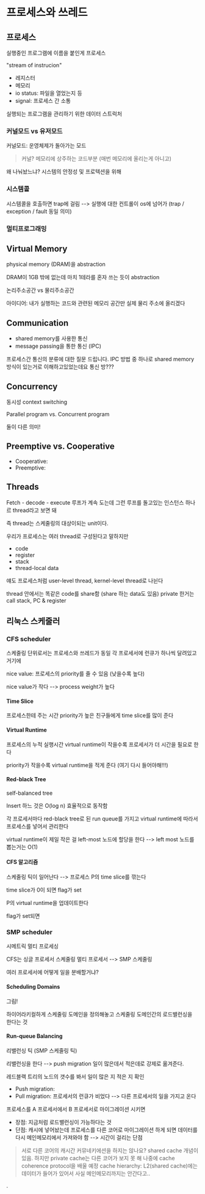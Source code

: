 # 프로세스와 쓰레드

## 프로세스

실행중인 프로그램에 이름을 붙인게 프로세스

"stream of instrucion"

- 레지스터
- 메모리
- io status: 파일을 열었는지 등
- signal: 프로세스 간 소통

실행되는 프로그램을 관리하기 위한 데이터 스트럭처

### 커널모드 vs 유저모드

커널모드: 운영체제가 돌아가는 모드

> 커널? 메모리에 상주하는 코드부분 (매번 메모리에 올리는게 아니고)

왜 나눠놨느냐? 시스템의 안정성 및 프로텍션을 위해

### 시스템콜

시스템콜을 호출하면 trap에 걸림 --> 실행에 대한 컨트롤이 os에 넘어가
(trap / exception / fault 동일 의미)

### 멀티프로그래밍

## Virtual Memory

physical memory (DRAM)을 abstraction

DRAM이 1GB 밖에 없는데 마치 1테라를 혼자 쓰는 듯이 abstraction

논리주소공간 vs 물리주소공간

아이디어: 내가 실행하는 코드와 관련된 메모리 공간만 실제 물리 주소에 올리겠다

## Communication

- shared memory를 사용한 통신
- message passing을 통한 통신 (IPC)

프로세스간 통신의 분류에 대한 질문 드립니다.
IPC 방법 중 하나로 shared memory 방식이 있는거로 이해하고있었는데요
통신 방???

## Concurrency

동시성
context switching

Parallel program vs. Concurrent program

둘이 다른 의미!

## Preemptive vs. Cooperative

- Cooperative:
- Preemptive:

## Threads

Fetch - decode - execute 루프가 계속 도는데
그런 루프를 돌고있는 인스턴스 하나르 thread라고 보면 돼

즉 thread는 스케줄링의 대상이되는 unit이다.

우리가 프로세스는 여러 thread로 구성된다고 말하지만

- code
- register
- stack
- thread-local data

얘도 프로세스처럼 user-level thread, kernel-level thread로 나뉜다

thread 안에서는 똑같은 code를 share함 (share 하는 data도 있음)
private 한거는 call stack, PC & register


## 리눅스 스케줄러

### CFS scheduler

스케줄링 단위로서는 프로세스와 쓰레드가 동일
각 프로세서에 런큐가 하나씩 달려있고 거기에  

nice value: 프로세스의 priority를 줄 수 있음 (낮을수록 높다)

nice value가 작다 --> process weight가 높다

#### Time Slice
프로세스한테 주는 시간
priority가 높은 친구들에게 time slice를 많이 준다

#### Virtual Runtime
프로세스의 누적 실행시간
virtual runtime이 작을수록 프로세서가 더 시간을 필요로 한다

priority가 작을수록 virtual runtime을 적게 준다 (여기 다시 들어야해!!!)

#### Red-black Tree

self-balanced tree

Insert 하느 것은 O(log n) 효율적으로 동작함

각 프로세서마다 red-black tree로 된 run queue를 가지고
virtual runtime에 따라서 프로세스를 넣어서 관리한다

virtual runtime이 제일 작은 걸 left-most 노드에 할당을 한다
--> left most 노드를 뽑는거는 O(1)

#### CFS 알고리즘

스케줄링 틱이 일어난다 --> 프로세스 P의 time slice를 깎는다

time slice가 0이 되면 flag가 set

P의 virtual runtime을 업데이트한다

flag가 set되면


### SMP scheduler

시메트릭 멀티 프로세싱

CFS는 싱글 프로세서 스케줄링
멀티 프로세서 --> SMP 스케줄링

여러 프로세서에 어떻게 일을 분배할거냐?

#### Scheduling Domains

그림!

하이어라키컬하게 스케줄링 도메인을 정의해놓고
스케줄링 도메인간의 로드밸런싱을 한다는 것

#### Run-queue Balancing

리밸런싱 틱 (SMP 스케줄링 틱)

리밸런싱을 한다 --> push migration
일이 많은데서 적은데로 강제로 옮겨준다.

레드블랙 트리의 노드의 갯수를 봐서 일이 많은 지 적은 지 확인

- Push migration:
- Pull migration: 프로세서의 런큐가 비었다 --> 다른 프로세서의 일을 가지고 온다

프로세스를 A 프로세서에서 B 프로세서로 마이그레이션 시키면
- 장점: 지금처럼 로드밸런싱이 가능하다는 것
- 단점: 캐시에 넣어놨는데 프로세스를 다른 코어로 마이그레이션 하게 되면 데이터를 다시 메인메모리에서 가져와야 함 --> 시간이 걸리는 단점

> 서로 다른 코어의 캐시간 커뮤네키에션을 하지는 않나요?
shared cache 개념이 있음. 하지만 private cache는 다른 코어가 보지 못 해
나중에 cache coherence protocol을 배울 예정
cache hierarchy: L2(shared cache)에는 데이터가 들어가 있어서 사실 메인메모리까지는 안간다고..





.
